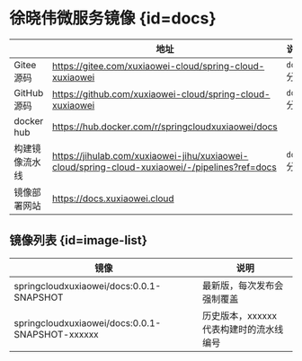 # 徐晓伟微服务镜像 {id=docs}

|            | 地址                                                                                             | 说明        |
|------------|------------------------------------------------------------------------------------------------|-----------|
| Gitee 源码   | https://gitee.com/xuxiaowei-cloud/spring-cloud-xuxiaowei                                       | `docs` 分支 |
| GitHub 源码  | https://github.com/xuxiaowei-cloud/spring-cloud-xuxiaowei                                      | `docs` 分支 |
| docker hub | https://hub.docker.com/r/springcloudxuxiaowei/docs                                             |           |
| 构建镜像流水线    | https://jihulab.com/xuxiaowei-jihu/xuxiaowei-cloud/spring-cloud-xuxiaowei/-/pipelines?ref=docs | `docs` 分支 |
| 镜像部署网站     | https://docs.xuxiaowei.cloud                                                                   |           |

## 镜像列表 {id=image-list}

| 镜像                                              | 说明                      |
|-------------------------------------------------|-------------------------|
| springcloudxuxiaowei/docs:0.0.1-SNAPSHOT        | 最新版，每次发布会强制覆盖           |
| springcloudxuxiaowei/docs:0.0.1-SNAPSHOT-xxxxxx | 历史版本，xxxxxx 代表构建时的流水线编号 |

<style>

._image_springcloudxuxiaowei_docs #docs + table tr th:nth-child(1), 
._image_springcloudxuxiaowei_docs #docs + table tr td:nth-child(1) {
    min-width: 115px;
}

._image_springcloudxuxiaowei_docs #docs + table tr th:nth-child(2), 
._image_springcloudxuxiaowei_docs #docs + table tr td:nth-child(2) {
    min-width: 680px;
}

._image_springcloudxuxiaowei_docs #docs + table tr th:nth-child(3), 
._image_springcloudxuxiaowei_docs #docs + table tr td:nth-child(3) {
    min-width: 88px;
}

._image_springcloudxuxiaowei_docs #image-list + table tr th:nth-child(1), 
._image_springcloudxuxiaowei_docs #image-list + table tr td:nth-child(1) {
    min-width: 370px;
}

._image_springcloudxuxiaowei_docs #image-list + table tr th:nth-child(2), 
._image_springcloudxuxiaowei_docs #image-list + table tr td:nth-child(2) {
    min-width: 295px;
}

</style>